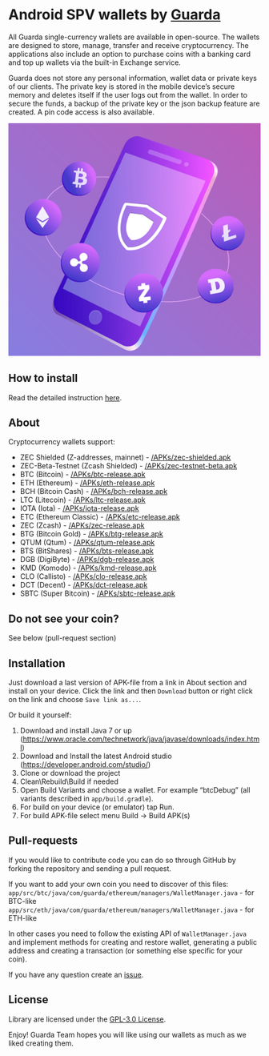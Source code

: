 # Android SPV wallets by [Guarda](https://guarda.co)
All Guarda single-currency wallets are available in open-source. 
The wallets are designed to store, manage, transfer and receive cryptocurrency. The applications also include an option to purchase coins with a banking card and top up wallets via the built-in Exchange service.

Guarda does not store any personal information, wallet data or private keys of our clients. The private key is stored in the mobile device’s secure memory and deletes itself if the user logs out from the wallet. In order to secure the funds, a backup of the private key or the json backup feature are created. A pin code access is also available.

![Guarda Android SPV wallets](guarda_mobile_apps.png?raw=true "Guarda Android SPV wallets")

## How to install
Read the detailed instruction [here](https://guarda.freshdesk.com/support/solutions/articles/36000095874-how-to-install-a-guarda-open-source-android-wallet).
## About
Cryptocurrency wallets support:
- ZEC Shielded (Z-addresses, mainnet) - [/APKs/zec-shielded.apk](https://github.com/guardaco/guarda-android-wallets/blob/master/APKs/zec-shielded.apk)
- ZEC-Beta-Testnet (Zcash Shielded) - [/APKs/zec-testnet-beta.apk](https://github.com/guardaco/guarda-android-wallets/blob/master/APKs/zec-testnet-beta.apk)
- BTC (Bitcoin) - [/APKs/btc-release.apk](https://github.com/guardaco/guarda-android-wallets/blob/master/APKs/btc-release.apk)
- ETH (Ethereum) - [/APKs/eth-release.apk](https://github.com/guardaco/guarda-android-wallets/blob/master/APKs/eth-release.apk)
- BCH (Bitcoin Cash) - [/APKs/bch-release.apk](https://github.com/guardaco/guarda-android-wallets/blob/master/APKs/bch-release.apk)
- LTC (Litecoin) - [/APKs/ltc-release.apk](https://github.com/guardaco/guarda-android-wallets/blob/master/APKs/ltc-release.apk)
- IOTA (Iota) - [/APKs/iota-release.apk](https://github.com/guardaco/guarda-android-wallets/blob/master/APKs/iota-release.apk)
- ETC (Ethereum Classic) - [/APKs/etc-release.apk](https://github.com/guardaco/guarda-android-wallets/blob/master/APKs/etc-release.apk)
- ZEC (Zcash) - [/APKs/zec-release.apk](https://github.com/guardaco/guarda-android-wallets/blob/master/APKs/zec-release.apk)
- BTG (Bitcoin Gold) - [/APKs/btg-release.apk](https://github.com/guardaco/guarda-android-wallets/blob/master/APKs/btg-release.apk)
- QTUM (Qtum) - [/APKs/qtum-release.apk](https://github.com/guardaco/guarda-android-wallets/blob/master/APKs/qtum-release.apk)
- BTS (BitShares) - [/APKs/bts-release.apk](https://github.com/guardaco/guarda-android-wallets/blob/master/APKs/bts-release.apk)
- DGB (DigiByte) - [/APKs/dgb-release.apk](https://github.com/guardaco/guarda-android-wallets/blob/master/APKs/dgb-release.apk)
- KMD (Komodo) - [/APKs/kmd-release.apk](https://github.com/guardaco/guarda-android-wallets/blob/master/APKs/kmd-release.apk)
- CLO (Callisto) - [/APKs/clo-release.apk](https://github.com/guardaco/guarda-android-wallets/blob/master/APKs/clo-release.apk)
- DCT (Decent) - [/APKs/dct-release.apk](https://github.com/guardaco/guarda-android-wallets/blob/master/APKs/dct-release.apk)
- SBTC (Super Bitcoin) - [/APKs/sbtc-release.apk](https://github.com/guardaco/guarda-android-wallets/blob/master/APKs/sbtc-release.apk)

## Do not see your coin?
See below (pull-request section)

## Installation
Just download a last version of APK-file from a link in About section and install on your device.
Click the link and then ```Download``` button or right click on the link and choose ```Save link as...```.

Or build it yourself:
1. Download and install Java 7 or up (https://www.oracle.com/technetwork/java/javase/downloads/index.html)
2. Download and Install the latest Android studio (https://developer.android.com/studio/)
3. Clone or download the project
4. Clean\Rebuild\Build if needed
5. Open Build Variants and choose a wallet. For example “btcDebug” (all variants described in ```app/build.gradle```).
6. For build on your device (or emulator) tap Run.
7. For build APK-file select menu Build -> Build APK(s)

## Pull-requests
If you would like to contribute code you can do so through GitHub by forking the repository and sending a pull request.

If you want to add your own coin you need to discover of this files:
```app/src/btc/java/com/guarda/ethereum/managers/WalletManager.java``` - for BTC-like
```app/src/eth/java/com/guarda/ethereum/managers/WalletManager.java``` - for ETH-like

In other cases you need to follow the existing API of ```WalletManager.java``` and implement methods for creating and restore wallet, generating a public address and creating a transaction (or something else specific for your coin).

If you have any question create an [issue](https://github.com/guardaco/guarda-android-wallets/issues/new).

## License
Library are licensed under the [GPL-3.0 License](https://github.com/guardaco/guarda-android-wallets/blob/master/LICENSE).

Enjoy! Guarda Team hopes you will like using our wallets as much as we liked creating them.
